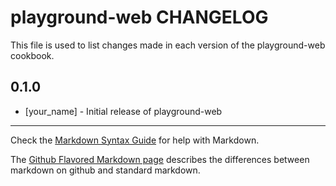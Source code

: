playground-web CHANGELOG
================================

This file is used to list changes made in each version of the playground-web cookbook.

0.1.0
-----
- [your_name] - Initial release of playground-web

- - -
Check the [Markdown Syntax Guide](http://daringfireball.net/projects/markdown/syntax) for help with Markdown.

The [Github Flavored Markdown page](http://github.github.com/github-flavored-markdown/) describes the differences between markdown on github and standard markdown.
